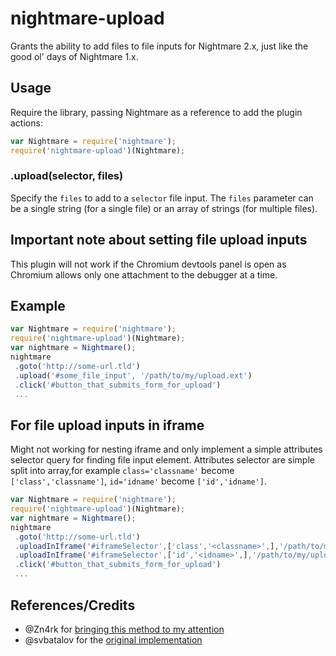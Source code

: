 # nightmare-upload
Grants the ability to add files to file inputs for Nightmare 2.x, just like the good ol' days of Nightmare 1.x.

## Usage
Require the library, passing Nightmare as a reference to add the plugin actions:

```js
var Nightmare = require('nightmare');
require('nightmare-upload')(Nightmare);
```
### .upload(selector, files)
Specify the `files` to add to a `selector` file input.  The `files` parameter can be a single string (for a single file) or an array of strings (for multiple files).

## Important note about setting file upload inputs
This plugin will not work if the Chromium devtools panel is open as Chromium allows only one attachment to the debugger at a time.

## Example

```js
var Nightmare = require('nightmare');
require('nightmare-upload')(Nightmare);
var nightmare = Nightmare();
nightmare
 .goto('http://some-url.tld')
 .upload('#some_file_input', '/path/to/my/upload.ext')
 .click('#button_that_submits_form_for_upload')
 ...
```

## For file upload inputs in iframe
Might not working for nesting iframe and only implement a simple attributes selector query for finding file input element.
Attributes selector are simple split into array,for example `class='classname'` become `['class','classname']`, `id='idname'` become `['id','idname']`.
```js
var Nightmare = require('nightmare');
require('nightmare-upload')(Nightmare);
var nightmare = Nightmare();
nightmare
 .goto('http://some-url.tld')
 .uploadInIframe('#iframeSelector',['class','<classname>',],'/path/to/my/upload.ext')
 .uploadInIframe('#iframeSelector',['id','<idname>',],'/path/to/my/upload.ext')
 .click('#button_that_submits_form_for_upload')
 ...
```

## References/Credits

  * @Zn4rk for [bringing this method to my attention](https://github.com/segmentio/nightmare/issues/235#issuecomment-214226205)
  * @svbatalov for the [original implementation](https://github.com/electron/electron/issues/749#issuecomment-213822739)
